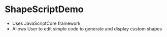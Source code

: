 # ShapeScriptDemo
* Uses JavaScriptCore framework
* Allows User to edit simple code to generate and display custom shapes
